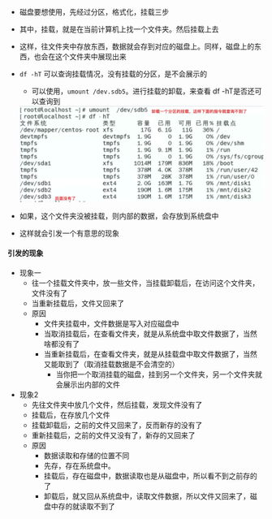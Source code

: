 - 磁盘要想使用，先经过分区，格式化，挂载三步
- 其中，挂载，就是在当前计算机上找一个文件夹。然后挂载上去
- 这样，往文件夹中存放东西，数据就会存到对应的磁盘上。同样，磁盘上的东西，也会在这个文件夹中展现出来
- `df -hT` 可以查询挂载情况，没有挂载的分区，是不会展示的
  - 可以使用，`umount /dev.sdb5`。进行挂载的卸载，来查看 df -hT是否还可以查询到
  <img src='../../imgs/img21.png' />
  

- 如果，这个文件夹没被挂载，则内部的数据，会存放到系统盘中
- 这样就会引发一个有意思的现象
#### 引发的现象
- 现象一
  - 往一个挂载文件夹中，放一些文件，当挂载卸载后，在访问这个文件夹，文件没有了
  - 当重新挂载后，文件又回来了
  - 原因
    - 文件夹挂载中，文件数据是写入对应磁盘中
    - 当取消挂载后，在查看文件夹，就是从系统盘中取文件数据了，当然啥都没有了
    - 当重新挂载后，在查看文件夹，就是从挂载盘中取文件数据了，当然又能取到了（取消挂载数据是不会清空的）
      - 当你把一个取消挂载的磁盘，挂到另一个文件夹，另一个文件夹就会展示出内部的文件
- 现象2
  - 先往文件夹中放几个文件，然后挂载，发现文件没有了
  - 挂载后，在存放几个文件
  - 挂载卸载后，之前的文件又回来了，反而新存的没有了
  - 重新挂载后，之前的文件又没有了，新存的又回来了
  - 原因
    - 数据读取和存储的位置不同
    - 先存，存在系统盘中。
    - 挂载后，存在磁盘中，数据读取也是从磁盘中，所以看不到之前存的了
    - 卸载后，就又回从系统盘中，读取文件数据，所以文件又回来了，磁盘中存的就读取不到了
